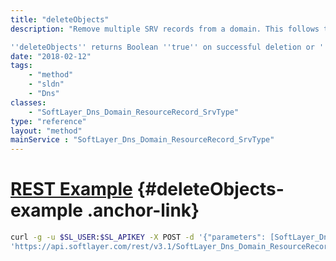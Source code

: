 ```yaml
---
title: "deleteObjects"
description: "Remove multiple SRV records from a domain. This follows the same logic as ''deleteObject'' and '''cannot be undone'''. The serial number of the domain associated with this SRV record is updated upon deletion. 

''deleteObjects'' returns Boolean ''true'' on successful deletion or ''false'' if it was unable to remove a resource record. "
date: "2018-02-12"
tags:
    - "method"
    - "sldn"
    - "Dns"
classes:
    - "SoftLayer_Dns_Domain_ResourceRecord_SrvType"
type: "reference"
layout: "method"
mainService : "SoftLayer_Dns_Domain_ResourceRecord_SrvType"
---
```


# [REST Example](#deleteObjects-example) <a href="/article/rest/"><i class="fas fa-question"></i></a> {#deleteObjects-example .anchor-link} 
```bash
curl -g -u $SL_USER:$SL_APIKEY -X POST -d '{"parameters": [SoftLayer_Dns_Domain_ResourceRecord_SrvType]}' \
'https://api.softlayer.com/rest/v3.1/SoftLayer_Dns_Domain_ResourceRecord_SrvType/deleteObjects'
```
